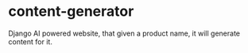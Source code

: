 # content-generator
Django AI powered website, that given a product name, it will generate content for it.
